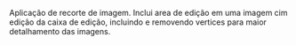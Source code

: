Aplicação de recorte de imagem. Inclui area de edição em uma imagem cim edição da caixa de edição, incluindo e removendo vertices para maior detalhamento das imagens.
